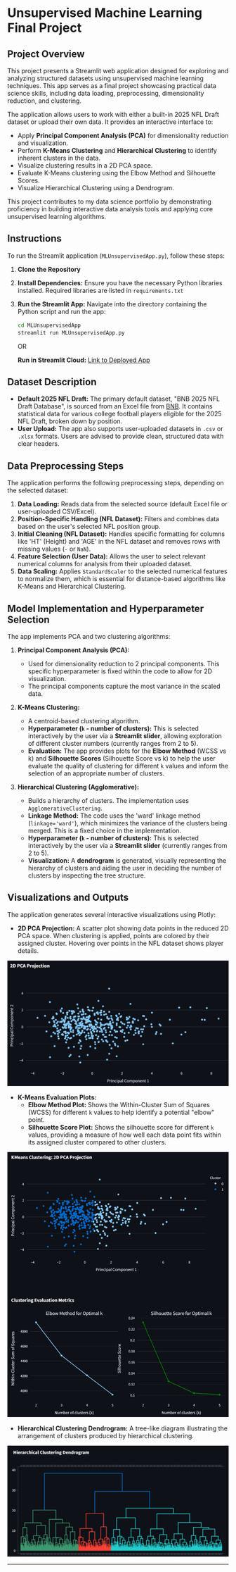 # Unsupervised Machine Learning Final Project

## Project Overview

This project presents a Streamlit web application designed for exploring and analyzing structured datasets using unsupervised machine learning techniques. This app serves as a final project showcasing practical data science skills, including data loading, preprocessing, dimensionality reduction, and clustering.

The application allows users to work with either a built-in 2025 NFL Draft dataset or upload their own data. It provides an interactive interface to:
- Apply **Principal Component Analysis (PCA)** for dimensionality reduction and visualization.
- Perform **K-Means Clustering** and **Hierarchical Clustering** to identify inherent clusters in the data.
- Visualize clustering results in a 2D PCA space.
- Evaluate K-Means clustering using the Elbow Method and Silhouette Scores.
- Visualize Hierarchical Clustering using a Dendrogram.

This project contributes to my data science portfolio by demonstrating proficiency in building interactive data analysis tools and applying core unsupervised learning algorithms.

## Instructions

To run the Streamlit application (`MLUnsupervisedApp.py`), follow these steps:

1.  **Clone the Repository**

2.  **Install Dependencies:** Ensure you have the necessary Python libraries installed. Required libraries are listed in `requirements.txt`

4.  **Run the Streamlit App:** Navigate into the directory containing the Python script and run the app:
    ```bash
    cd MLUnsupervisedApp
    streamlit run MLUnsupervisedApp.py
    ```
    OR

    **Run in Streamlit Cloud:** [Link to Deployed App](https://petko-data-science-portfolio-74dezpd6ygwclv3ny2ifsk.streamlit.app/)

## Dataset Description

* **Default 2025 NFL Draft:** The primary default dataset, "BNB 2025 NFL Draft Database", is sourced from an Excel file from [BNB](https://bnbfootball.com/database/). It contains statistical data for various college football players eligible for the 2025 NFL Draft, broken down by position.
* **User Upload:** The app also supports user-uploaded datasets in `.csv` or `.xlsx` formats. Users are advised to provide clean, structured data with clear headers.

## Data Preprocessing Steps

The application performs the following preprocessing steps, depending on the selected dataset:

1.  **Data Loading:** Reads data from the selected source (default Excel file or user-uploaded CSV/Excel).
2.  **Position-Specific Handling (NFL Dataset):** Filters and combines data based on the user's selected NFL position group.
3.  **Initial Cleaning (NFL Dataset):** Handles specific formatting for columns like 'HT' (Height) and 'AGE' in the NFL dataset and removes rows with missing values (`-` or `NaN`).
4.  **Feature Selection (User Data):** Allows the user to select relevant numerical columns for analysis from their uploaded dataset.
5.  **Data Scaling:** Applies `StandardScaler` to the selected numerical features to normalize them, which is essential for distance-based algorithms like K-Means and Hierarchical Clustering.

## Model Implementation and Hyperparameter Selection

The app implements PCA and two clustering algorithms:

1.  **Principal Component Analysis (PCA):**
    * Used for dimensionality reduction to 2 principal components. This specific hyperparameter is fixed within the code to allow for 2D visualization.
    * The principal components capture the most variance in the scaled data.

2.  **K-Means Clustering:**
    * A centroid-based clustering algorithm.
    * **Hyperparameter (`k` - number of clusters):** This is selected interactively by the user via a **Streamlit slider**, allowing exploration of different cluster numbers (currently ranges from 2 to 5).
    * **Evaluation:** The app provides plots for the **Elbow Method** (WCSS vs k) and **Silhouette Scores** (Silhouette Score vs k) to help the user evaluate the quality of clustering for different `k` values and inform the selection of an appropriate number of clusters.

3.  **Hierarchical Clustering (Agglomerative):**
    * Builds a hierarchy of clusters. The implementation uses `AgglomerativeClustering`.
    * **Linkage Method:** The code uses the 'ward' linkage method (`linkage='ward'`), which minimizes the variance of the clusters being merged. This is a fixed choice in the implementation.
    * **Hyperparameter (`k` - number of clusters):** This is selected interactively by the user via a **Streamlit slider** (currently ranges from 2 to 5).
    * **Visualization:** A **dendrogram** is generated, visually representing the hierarchy of clusters and aiding the user in deciding the number of clusters by inspecting the tree structure.

## Visualizations and Outputs

The application generates several interactive visualizations using Plotly:

* **2D PCA Projection:** A scatter plot showing data points in the reduced 2D PCA space. When clustering is applied, points are colored by their assigned cluster. Hovering over points in the NFL dataset shows player details.

![2D PCA Plot](PCA_2D_Projection.png)

* **K-Means Evaluation Plots:**
    * **Elbow Method Plot:** Shows the Within-Cluster Sum of Squares (WCSS) for different `k` values to help identify a potential "elbow" point.
    * **Silhouette Score Plot:** Shows the silhouette score for different `k` values, providing a measure of how well each data point fits within its assigned cluster compared to other clusters.

![K-Means Visuals](K-Means_Visuals.png)

* **Hierarchical Clustering Dendrogram:** A tree-like diagram illustrating the arrangement of clusters produced by hierarchical clustering.

![Hierarchical Clustering Dendrogram](Hierarchical_Clustering_Dendrogram.png)

---
